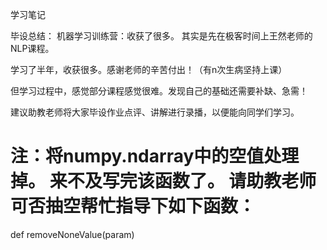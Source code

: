 学习笔记

毕设总结：
机器学习训练营：收获了很多。
其实是先在极客时间上王然老师的NLP课程。

学习了半年，收获很多。感谢老师的辛苦付出！（有n次生病坚持上课）

但学习过程中，感觉部分课程感觉很难。发现自己的基础还需要补缺、急需！

建议助教老师将大家毕设作业点评、讲解进行录播，以便能向同学们学习。





# 注：将numpy.ndarray中的空值处理掉。 来不及写完该函数了。 请助教老师可否抽空帮忙指导下如下函数：
def removeNoneValue(param)
 